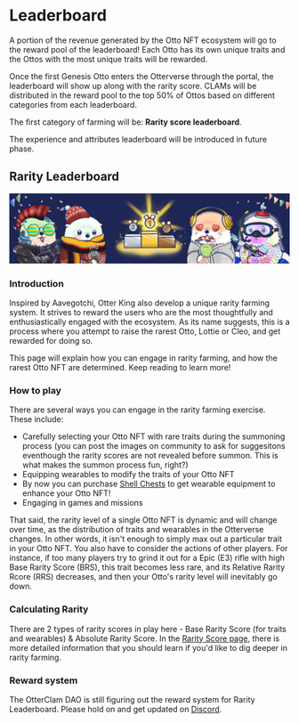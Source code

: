 # Leaderboard

A portion of the revenue generated by the Otto NFT ecosystem will go to the reward pool of the leaderboard! Each Otto has its own unique traits and the Ottos with the most unique traits will be rewarded. 

Once the first Genesis Otto enters the Otterverse through the portal, the leaderboard will show up along with the rarity score. CLAMs will be distributed in the reward pool to the top 50% of Ottos based on different categories from each leaderboard. 

The first category of farming will be: **Rarity score leaderboard**. 

The experience and attributes leaderboard will be introduced in future phase.

## Rarity Leaderboard

![Rarity Leaderboard](img/leaderboard.jpg)

### Introduction

Inspired by Aavegotchi, Otter King also develop a unique rarity farming system. It strives to reward the users who are the most thoughtfully and enthusiastically engaged with the ecosystem. As its name suggests, this is a process where you attempt to raise the rarest Otto, Lottie or Cleo, and get rewarded for doing so.

This page will explain how you can engage in rarity farming, and how the rarest Otto NFT are determined. Keep reading to learn more!

### How to play

There are several ways you can engage in the rarity farming exercise. These include:

- Carefully selecting your Otto NFT with rare traits during the summoning process (you can post the images on community to ask for suggesitons eventhough the rarity scores are not revealed before summon. This is what makes the summon process fun, right?)
- Equipping wearables to modify the traits of your Otto NFT
 - By now you can purchase [Shell Chests](./store#shell-chest) to get wearable equipment to enhance your Otto NFT!
- Engaging in games and missions

That said, the rarity level of a single Otto NFT is dynamic and will change over time, as the distribution of traits and wearables in the Otterverse changes. In other words, it isn't enough to simply max out a particular trait in your Otto NFT. You also have to consider the actions of other players. For instance, if too many players try to grind it out for a Epic (E3) rifle with high Base Rarity Score (BRS), this trait becomes less rare, and its Relative Rarity Rcore (RRS) decreases, and then your Otto's rarity level will inevitably go down.

### Calculating Rarity

There are 2 types of rarity scores in play here - Base Rarity Score (for traits and wearables) & Absolute Rarity Score. In the [Rarity Score page](./rarity-farming.md), there is more detailed information that you should learn if you'd like to dig deeper in rarity farming.

### Reward system

The OtterClam DAO is still figuring out the reward system for Rarity Leaderboard. Please hold on and get updated on [Discord](https://discord.gg/otterclam).